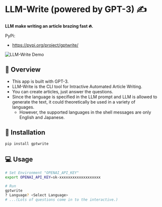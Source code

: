 # LLM-Write (powered by GPT-3) :writing_hand:

__LLM make writing an article brazing fast :fire:.__

PyPi:
- https://pypi.org/project/gptwrite/

![LLM-Write Demo](https://github.com/otakumesi/gpt-write/blob/main/demo.gif?raw=true "デモ")

## :telescope: Overview
- This app is built with GPT-3.
- LLM-Write is the CLI tool for Intractive Automated Article Writing.  
- You can create articles, just answer the questions.   
- Since the language is specified in the LLM prompt and LLM is allowed to generate the text, it could theoretically be used in a variety of languages.  
    - However, the supported languages in the shell messages are only English and Japanese.


## :runner: Installation
```sh
pip install gptwrite
```

## :computer: Usage

```sh
# Set Environment "OPENAI_API_KEY"
export OPENAI_API_KEY=sk-xxxxxxxxxxxxxxxxxxx

# Run
gptwrite
? Language? <Select Language>
# ...(Lots of questions come in to the interactive.)
```

